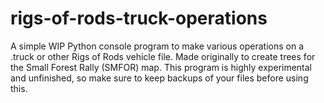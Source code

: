 # rigs-of-rods-truck-operations
A simple WIP Python console program to make various operations on a .truck or other Rigs of Rods vehicle file. Made originally to create trees for the Small Forest Rally (SMFOR) map.   This program is highly experimental and unfinished, so make sure to keep backups of your files before using this.
